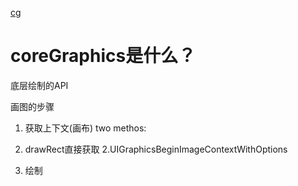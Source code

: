 [cg](https://www.raywenderlich.com/162313/core-graphics-tutorial-part-2-gradients-contexts)

# coreGraphics是什么？
底层绘制的API


画图的步骤

1. 获取上下文(画布)
two methos:
1. drawRect直接获取
2.UIGraphicsBeginImageContextWithOptions


2. 绘制

